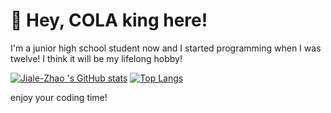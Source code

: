 # :wave: Hey, COLA king here!

I'm a junior high school student now and I started programming when I was twelve!
I think it will be my lifelong hobby!

[![Jiale-Zhao 's GitHub stats](https://github-readme-stats.vercel.app/api?username=Jiale-Zhao&theme=synthwave&show_icons=true&hide_border=true&line_height=20)](https://github.com/anuraghazra/github-readme-stats)
[![Top Langs](https://github-readme-stats.vercel.app/api/top-langs/?username=Jiale-Zhao&theme=synthwave&hide_border=true&layout=compact)](https://github.com/anuraghazra/github-readme-stats)


enjoy your coding time!
